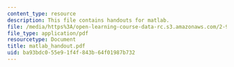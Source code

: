 ```yaml
---
content_type: resource
description: This file contains handouts for matlab.
file: /media/https%3A/open-learning-course-data-rc.s3.amazonaws.com/2-993j-introduction-to-numerical-analysis-for-engineering-13-002j-spring-2005/ba93bdc055e91f4f843b64f01987b732_matlab_handout.pdf
file_type: application/pdf
resourcetype: Document
title: matlab_handout.pdf
uid: ba93bdc0-55e9-1f4f-843b-64f01987b732
---
```

